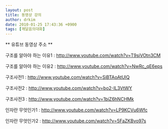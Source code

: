 ```yaml
---
layout: post
title: 동영상 강의
author: drkim
date: 2010-01-25 17:43:36 +0900
tags: [깨달음의대화]
---
```

\*\* 유튜브 동영상 주소 \*\*  
  
구조를 알아야 하는 이유1 : http://www.youtube.com/watch?v=T9siVOtn3CM  
  
구조를 알아야 하는 이유2 : http://www.youtube.com/watch?v=NwRc_qE6eps  
  
  
  
구조사전1 : http://www.youtube.com/watch?v=SiBTAoAtUlQ  
  
구조사전2 : http://www.youtube.com/watch?v=bo2-IL3VtWY  
  
구조사전3 : http://www.youtube.com/watch?v=1biZ6hNCHMk  
  
  
  
인자란 무엇인가1 : http://www.youtube.com/watch?v=LP9KCVu6Wfc  
  
인자란 무엇인가2 : http://www.youtube.com/watch?v=5FaZKBvo97s